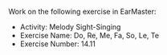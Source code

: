 Work on the following exercise in EarMaster:
- Activity: Melody Sight-Singing
- Exercise Name: Do, Re, Me, Fa, So, Le, Te
- Exercise Number: 14.11
